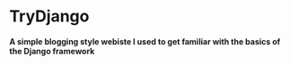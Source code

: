 # TryDjango


#### A simple blogging style webiste I used to get familiar with the basics of the Django framework